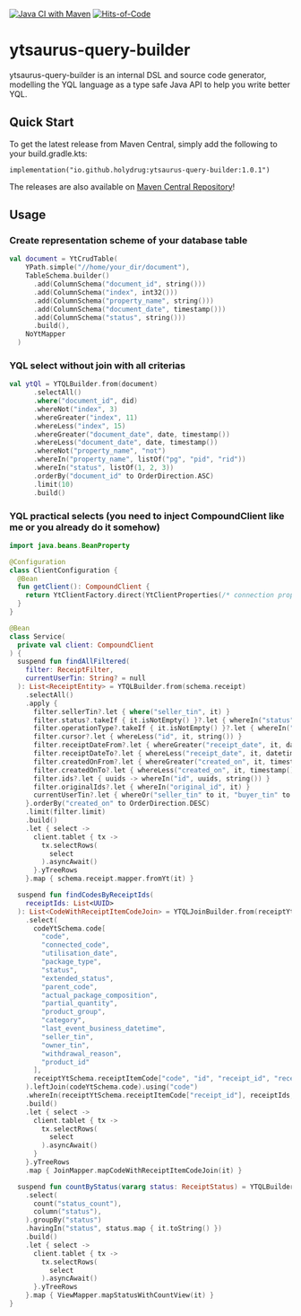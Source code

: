 [![Java CI with Maven](https://github.com/holydrug/yandex-backup-util/actions/workflows/maven-build.yml/badge.svg)](https://github.com/holydrug/ytsaurus-query-builder/actions/workflows/ci.yml)
[![Hits-of-Code](https://hitsofcode.com/github/holydrug/ytsaurus-query-builder)](https://hitsofcode.com/github/holydrug/ytsaurus-query-builder/view)

ytsaurus-query-builder
====

ytsaurus-query-builder is an internal DSL and source code generator, modelling the YQL language as a type safe Java API to help you write better YQL. 

## Quick Start
To get the latest release from Maven Central, simply add the following to your build.gradle.kts:

```
implementation("io.github.holydrug:ytsaurus-query-builder:1.0.1")
```

The releases are also available on [Maven Central Repository](https://central.sonatype.com/artifact/io.github.holydrug/ytsaurus-query-builder)!

## Usage

### Create representation scheme of your database table

```kotlin
val document = YtCrudTable(
    YPath.simple("//home/your_dir/document"),
    TableSchema.builder()
      .add(ColumnSchema("document_id", string()))
      .add(ColumnSchema("index", int32()))
      .add(ColumnSchema("property_name", string()))
      .add(ColumnSchema("document_date", timestamp()))
      .add(ColumnSchema("status", string()))
      .build(),
    NoYtMapper
  )
```

### YQL select without join with all criterias

```kotlin
val ytQl = YTQLBuilder.from(document)
      .selectAll()
      .where("document_id", did)
      .whereNot("index", 3)
      .whereGreater("index", 11)
      .whereLess("index", 15)
      .whereGreater("document_date", date, timestamp())
      .whereLess("document_date", date, timestamp())
      .whereNot("property_name", "not")
      .whereIn("property_name", listOf("pg", "pid", "rid"))
      .whereIn("status", listOf(1, 2, 3))
      .orderBy("document_id" to OrderDirection.ASC)
      .limit(10)
      .build()
```

### YQL practical selects (you need to inject CompoundClient like me or you already do it somehow)

```kotlin
import java.beans.BeanProperty

@Configuration
class ClientConfiguration {
  @Bean
  fun getClient(): CompoundClient {
    return YtClientFactory.direct(YtClientProperties(/* connection properties to ytsaurus */))
  }
}

@Bean
class Service(
  private val client: CompoundClient
) {
  suspend fun findAllFiltered(
    filter: ReceiptFilter,
    currentUserTin: String? = null
  ): List<ReceiptEntity> = YTQLBuilder.from(schema.receipt)
    .selectAll()
    .apply {
      filter.sellerTin?.let { where("seller_tin", it) }
      filter.status?.takeIf { it.isNotEmpty() }?.let { whereIn("status", it, string()) }
      filter.operationType?.takeIf { it.isNotEmpty() }?.let { whereIn("operation_type", it, string()) }
      filter.cursor?.let { whereLess("id", it, string()) }
      filter.receiptDateFrom?.let { whereGreater("receipt_date", it, datetime()) }
      filter.receiptDateTo?.let { whereLess("receipt_date", it, datetime()) }
      filter.createdOnFrom?.let { whereGreater("created_on", it, timestamp()) }
      filter.createdOnTo?.let { whereLess("created_on", it, timestamp()) }
      filter.ids?.let { uuids -> whereIn("id", uuids, string()) }
      filter.originalIds?.let { whereIn("original_id", it) }
      currentUserTin?.let { whereOr("seller_tin" to it, "buyer_tin" to it) }
    }.orderBy("created_on" to OrderDirection.DESC)
    .limit(filter.limit)
    .build()
    .let { select ->
      client.tablet { tx ->
        tx.selectRows(
          select
        ).asyncAwait()
      }.yTreeRows
    }.map { schema.receipt.mapper.fromYt(it) }

  suspend fun findCodesByReceiptIds(
    receiptIds: List<UUID>
  ): List<CodeWithReceiptItemCodeJoin> = YTQLJoinBuilder.from(receiptYtSchema.receiptItemCode)
    .select(
      codeYtSchema.code[
        "code",
        "connected_code",
        "utilisation_date",
        "package_type",
        "status",
        "extended_status",
        "parent_code",
        "actual_package_composition",
        "partial_quantity",
        "product_group",
        "category",
        "last_event_business_datetime",
        "seller_tin",
        "owner_tin",
        "withdrawal_reason",
        "product_id"
      ],
      receiptYtSchema.receiptItemCode["code", "id", "receipt_id", "receipt_item_id"]
    ).leftJoin(codeYtSchema.code).using("code")
    .whereIn(receiptYtSchema.receiptItemCode["receipt_id"], receiptIds, string())
    .build()
    .let { select ->
      client.tablet { tx ->
        tx.selectRows(
          select
        ).asyncAwait()
      }
    }.yTreeRows
    .map { JoinMapper.mapCodeWithReceiptItemCodeJoin(it) }

  suspend fun countByStatus(vararg status: ReceiptStatus) = YTQLBuilder.from(schema.receipt)
    .select(
      count("status_count"),
      column("status"),
    ).groupBy("status")
    .havingIn("status", status.map { it.toString() })
    .build()
    .let { select ->
      client.tablet { tx ->
        tx.selectRows(
          select
        ).asyncAwait()
      }.yTreeRows
    }.map { ViewMapper.mapStatusWithCountView(it) }
}

```
